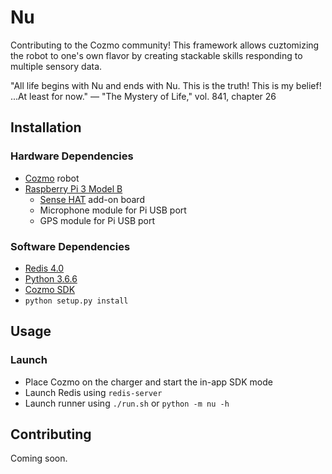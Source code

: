 # Nu

Contributing to the Cozmo community! This framework allows cuztomizing the robot to one's own flavor by creating stackable skills responding to multiple sensory data.

"All life begins with Nu and ends with Nu. This is the truth! This is my belief! ...At least for now."
— "The Mystery of Life," vol. 841, chapter 26

## Installation

### Hardware Dependencies
- [Cozmo](https://www.anki.com/en-us/cozmo) robot
- [Raspberry Pi 3 Model B](https://www.raspberrypi.org/products/raspberry-pi-3-model-b)
  - [Sense HAT](https://www.raspberrypi.org/products/sense-hat) add-on board
  - Microphone module for Pi USB port
  - GPS module for Pi USB port

### Software Dependencies
- [Redis 4.0](https://redis.io/download)
- [Python 3.6.6](https://www.python.org/downloads)
- [Cozmo SDK](http://cozmosdk.anki.com/docs)
- `python setup.py install`

## Usage 

### Launch
- Place Cozmo on the charger and start the in-app SDK mode
- Launch Redis using `redis-server`
- Launch runner using `./run.sh` or `python -m nu -h`

## Contributing

Coming soon. 

